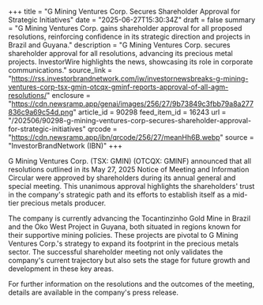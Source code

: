 +++
title = "G Mining Ventures Corp. Secures Shareholder Approval for Strategic Initiatives"
date = "2025-06-27T15:30:34Z"
draft = false
summary = "G Mining Ventures Corp. gains shareholder approval for all proposed resolutions, reinforcing confidence in its strategic direction and projects in Brazil and Guyana."
description = "G Mining Ventures Corp. secures shareholder approval for all resolutions, advancing its precious metal projects. InvestorWire highlights the news, showcasing its role in corporate communications."
source_link = "https://rss.investorbrandnetwork.com/iw/investornewsbreaks-g-mining-ventures-corp-tsx-gmin-otcqx-gminf-reports-approval-of-all-agm-resolutions/"
enclosure = "https://cdn.newsramp.app/genai/images/256/27/9b73849c3fbb79a8a277836c9a69c54d.png"
article_id = 90298
feed_item_id = 16243
url = "/202506/90298-g-mining-ventures-corp-secures-shareholder-approval-for-strategic-initiatives"
qrcode = "https://cdn.newsramp.app/ibn/qrcode/256/27/meanHh6B.webp"
source = "InvestorBrandNetwork (IBN)"
+++

<p>G Mining Ventures Corp. (TSX: GMIN) (OTCQX: GMINF) announced that all resolutions outlined in its May 27, 2025 Notice of Meeting and Information Circular were approved by shareholders during its annual general and special meeting. This unanimous approval highlights the shareholders' trust in the company's strategic path and its efforts to establish itself as a mid-tier precious metals producer.</p><p>The company is currently advancing the Tocantinzinho Gold Mine in Brazil and the Oko West Project in Guyana, both situated in regions known for their supportive mining policies. These projects are pivotal to G Mining Ventures Corp.'s strategy to expand its footprint in the precious metals sector. The successful shareholder meeting not only validates the company's current trajectory but also sets the stage for future growth and development in these key areas.</p><p>For further information on the resolutions and the outcomes of the meeting, details are available in the company's press release.</p>